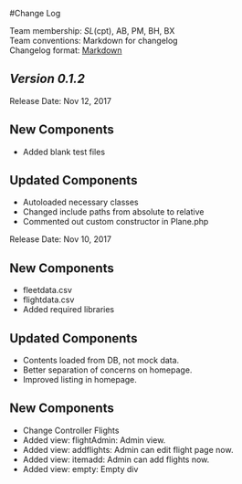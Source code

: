 #Change Log

Team membership:  *SL*(cpt), AB, PM, BH, BX  
Team conventions: Markdown for changelog  
Changelog format: [Markdown](https://github.com/adam-p/markdown-here/wiki/Markdown-Cheatsheet) 
## *Version 0.1.2*


Release Date: Nov 12, 2017

## New Components
-   Added blank test files

## Updated Components
-   Autoloaded necessary classes
-   Changed include paths from absolute to relative
-   Commented out custom constructor in Plane.php

Release Date: Nov 10, 2017

## New Components
-   fleetdata.csv
-   flightdata.csv
-   Added required libraries

## Updated Components
-   Contents loaded from DB, not mock data.
-   Better separation of concerns on homepage.
-   Improved listing in homepage.

## New Components
-   Change Controller Flights 
-   Added view: flightAdmin: Admin view.
-   Added view: addflights: Admin can edit flight page now.
-   Added view: itemadd: Admin can add flights now.
-   Added view: empty: Empty div